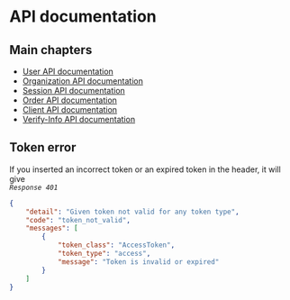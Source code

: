 # **API documentation**


## **Main chapters**
* [User API documentation](./users.md)
* [Organization API documentation](./organizations.md)
* [Session API documentation](./sessions.md)
* [Order API documentation](./orders.md)
* [Client API documentation](./clients.md)
* [Verify-Info API documentation](./verify_info.md)

## **Token error**
If you inserted an incorrect token or an expired token in the header, it will give    
*`Response 401`*
```json
{
    "detail": "Given token not valid for any token type",
    "code": "token_not_valid",
    "messages": [
        {
            "token_class": "AccessToken",
            "token_type": "access",
            "message": "Token is invalid or expired"
        }
    ]
}
```
